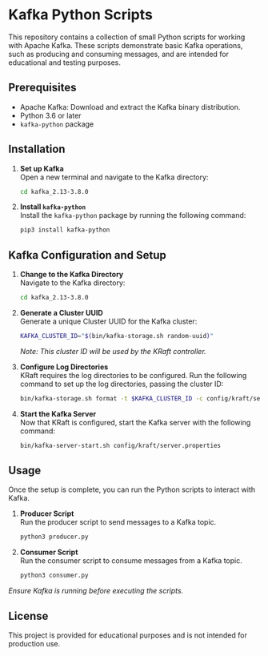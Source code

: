 
# Kafka Python Scripts

This repository contains a collection of small Python scripts for working with Apache Kafka. These scripts demonstrate basic Kafka operations, such as producing and consuming messages, and are intended for educational and testing purposes.

## Prerequisites

- Apache Kafka: Download and extract the Kafka binary distribution.
- Python 3.6 or later
- `kafka-python` package

## Installation

1. **Set up Kafka**  
   Open a new terminal and navigate to the Kafka directory:
   ```bash
   cd kafka_2.13-3.8.0
   ```

2. **Install `kafka-python`**  
   Install the `kafka-python` package by running the following command:
   ```bash
   pip3 install kafka-python
   ```

## Kafka Configuration and Setup

1. **Change to the Kafka Directory**  
   Navigate to the Kafka directory:
   ```bash
   cd kafka_2.13-3.8.0
   ```

2. **Generate a Cluster UUID**  
   Generate a unique Cluster UUID for the Kafka cluster:
   ```bash
   KAFKA_CLUSTER_ID="$(bin/kafka-storage.sh random-uuid)"
   ```
   *Note: This cluster ID will be used by the KRaft controller.*

3. **Configure Log Directories**  
   KRaft requires the log directories to be configured. Run the following command to set up the log directories, passing the cluster ID:
   ```bash
   bin/kafka-storage.sh format -t $KAFKA_CLUSTER_ID -c config/kraft/server.properties
   ```

4. **Start the Kafka Server**  
   Now that KRaft is configured, start the Kafka server with the following command:
   ```bash
   bin/kafka-server-start.sh config/kraft/server.properties
   ```

## Usage

Once the setup is complete, you can run the Python scripts to interact with Kafka.

1. **Producer Script**  
   Run the producer script to send messages to a Kafka topic.
   ```bash
   python3 producer.py
   ```
   
2. **Consumer Script**  
   Run the consumer script to consume messages from a Kafka topic.
   ```bash
   python3 consumer.py
   ```

*Ensure Kafka is running before executing the scripts.*

## License

This project is provided for educational purposes and is not intended for production use.
